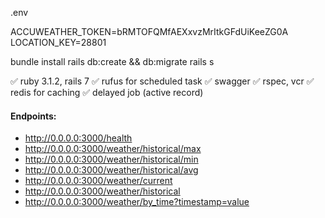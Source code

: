 .env 

ACCUWEATHER_TOKEN=bRMTOFQMfAEXxvzMrItkGFdUiKeeZG0A
LOCATION_KEY=28801

bundle install
rails db:create && db:migrate
rails s

✅ ruby 3.1.2, rails 7
✅ rufus for scheduled task
✅ swagger
✅ rspec, vcr
✅ redis for caching
✅ delayed job (active record)

#### Endpoints:
- http://0.0.0.0:3000/health
- http://0.0.0.0:3000/weather/historical/max
- http://0.0.0.0:3000/weather/historical/min
- http://0.0.0.0:3000/weather/historical/avg
- http://0.0.0.0:3000/weather/current
- http://0.0.0.0:3000/weather/historical
- http://0.0.0.0:3000/weather/by_time?timestamp=value